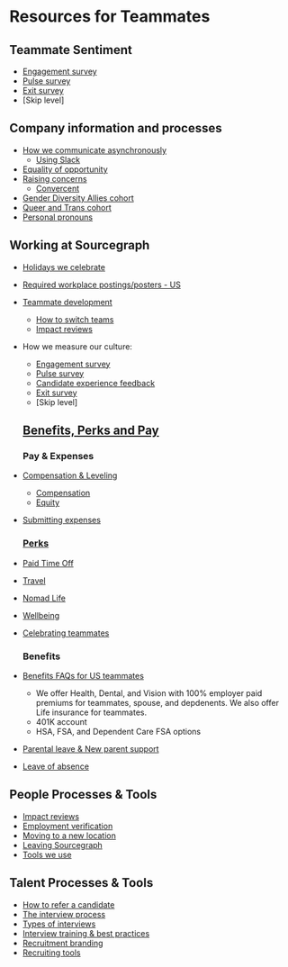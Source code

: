 # Resources for Teammates

## Teammate Sentiment

- [Engagement survey](people-ops/process/teammate-sentiment/engagement-survey.md)
- [Pulse survey](people-ops/process/teammate-sentiment/pulse-survey.md)
- [Exit survey](people-ops/process/teammate-sentiment/exit-survey.md)
- [Skip level]

## Company information and processes

- [How we communicate asynchronously](../../company-info-and-process/communication/asynchronous-communication.md)
  - [Using Slack](../../company-info-and-process/communication/team_chat.md)
- [Equality of opportunity](../../company-info-and-process/equality-of-opportunity.md)
- [Raising concerns](../../company-info-and-process/communication/code_of_conduct.md#raising-concerns)
  - [Convercent](../../company-info-and-process/communication/convercent.md)
- [Gender Diversity Allies cohort](../../company-info-and-process/gender-diversity.md)
- [Queer and Trans cohort](../../company-info-and-process/queer.md)
- [Personal pronouns](../../company-info-and-process/personal-pronouns.md)

## Working at Sourcegraph

- [Holidays we celebrate](../../company-info-and-process/working-at-sourcegraph/holidays.md)
- [Required workplace postings/posters - US](Required-posting-page.md)
- [Teammate development](../../company-info-and-process/working-at-sourcegraph/teammate-development/index.md)
  - [How to switch teams](../../company-info-and-process/working-at-sourcegraph/switching-teams.md)
  - [Impact reviews](people-ops/process/teammate-sentiment/impact-reviews/index.md)
- How we measure our culture:

  - [Engagement survey](people-ops/process/teammate-sentiment/engagement-survey.md)
  - [Pulse survey](people-ops/process/teammate-sentiment/pulse-survey.md)
  - [Candidate experience feedback](people-ops/process/teammate-sentiment/candidate-experience-feedback.md)
  - [Exit survey](people-ops/process/teammate-sentiment/exit-survey.md)
  - [Skip level]

  ## [Benefits, Perks and Pay](../../benefits-pay-perks/benefits-perks/index.md)

  ### Pay & Expenses

- [Compensation & Leveling](people-ops/process/compensation-and-leveling/index.md)
  - [Compensation](../../benefits-pay-perks/pay-expenses/compensation/index.md)
  - [Equity](../../benefits-pay-perks/pay-expenses/compensation/index.md#sts=Equity)
- [Submitting expenses](../../benefits-pay-perks/pay-expenses/expenses/index.md)

  ### [Perks](../../benefits-pay-perks/benefits-perks/)

- [Paid Time Off](../../benefits-pay-perks/benefits-perks/time-off/index.md)
- [Travel](../../benefits-pay-perks/benefits-perks/travel/index.md)
- [Nomad Life](../../benefits-pay-perks/benefits-perks/nomad-life.md)
- [Wellbeing](../../benefits-pay-perks/benefits-perks/mental-health/index.md)
- [Celebrating teammates](../../benefits-pay-perks/benefits-perks/celebrate.md)

  ### Benefits

- [Benefits FAQs for US teammates](people-ops/tools/people-ops-faqs.md#q-what-benefits-and-plans-are-available-to-me)
  - We offer Health, Dental, and Vision with 100% employer paid premiums for teammates, spouse, and depdenents. We also offer Life insurance for teammates.
  - 401K account
  - HSA, FSA, and Dependent Care FSA options
- [Parental leave & New parent support](../../benefits-pay-perks/benefits-perks/parental-leave.md)
- [Leave of absence](../../benefits-pay-perks/benefits-perks/leave-of-absence.md)

## People Processes & Tools

- [Impact reviews](people-ops/process/teammate-sentiment/impact-reviews/index.md)
- [Employment verification](people-ops/process/employment_verification.md)
- [Moving to a new location](people-ops/process/moving.md)
- [Leaving Sourcegraph](people-ops/process/leaving.md)
- [Tools we use](../../company-info-and-process/working-at-sourcegraph/teammate-development/training/tools/index.md)

## Talent Processes & Tools

- [How to refer a candidate](talent/process/identifying_candidates.md)
- [The interview process](talent/process/interview_process.md)
- [Types of interviews](talent/process/types_of_interviews.md)
- [Interview training & best practices](talent/tools/interview_training.md)
- [Recruitment branding](talent/process/recruitment_branding.md)
- [Recruiting tools](talent/tools/index.md)

